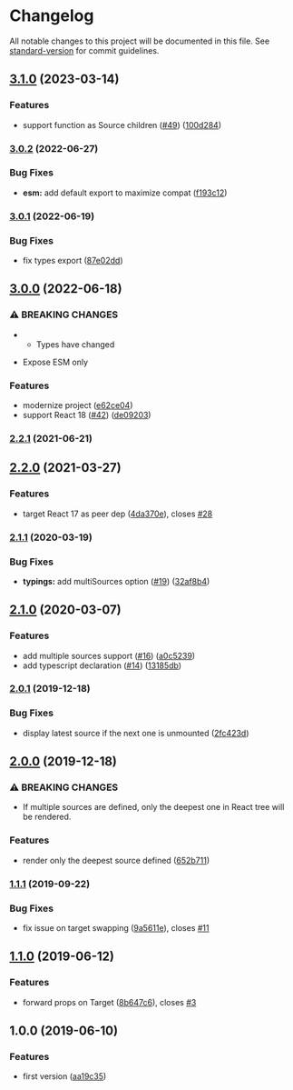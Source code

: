 # Changelog

All notable changes to this project will be documented in this file. See [standard-version](https://github.com/conventional-changelog/standard-version) for commit guidelines.

## [3.1.0](https://github.com/gregberge/react-teleporter/compare/v3.0.2...v3.1.0) (2023-03-14)


### Features

* support function as Source children ([#49](https://github.com/gregberge/react-teleporter/issues/49)) ([100d284](https://github.com/gregberge/react-teleporter/commit/100d2842607cb2f576a9ce06f99de3094a2034e0))

### [3.0.2](https://github.com/gregberge/react-teleporter/compare/v3.0.1...v3.0.2) (2022-06-27)


### Bug Fixes

* **esm:** add default export to maximize compat ([f193c12](https://github.com/gregberge/react-teleporter/commit/f193c129ba38c234df23023ceef8b916a9661d7f))

### [3.0.1](https://github.com/gregberge/react-teleporter/compare/v3.0.0...v3.0.1) (2022-06-19)


### Bug Fixes

* fix types export ([87e02dd](https://github.com/gregberge/react-teleporter/commit/87e02dd7bc74868663ca33b9d540ce5624951002))

## [3.0.0](https://github.com/gregberge/react-teleporter/compare/v2.2.1...v3.0.0) (2022-06-18)


### ⚠ BREAKING CHANGES

* - Types have changed
- Expose ESM only

### Features

* modernize project ([e62ce04](https://github.com/gregberge/react-teleporter/commit/e62ce0464b379ec8185de0f0e1fddd938589da86))
* support React 18 ([#42](https://github.com/gregberge/react-teleporter/issues/42)) ([de09203](https://github.com/gregberge/react-teleporter/commit/de09203439e282e2bbd362d113bf0425c1b3e2c7))

### [2.2.1](https://github.com/gregberge/react-teleporter/compare/v2.2.0...v2.2.1) (2021-06-21)

## [2.2.0](https://github.com/gregberge/react-teleporter/compare/v2.1.1...v2.2.0) (2021-03-27)


### Features

* target React 17 as peer dep ([4da370e](https://github.com/gregberge/react-teleporter/commit/4da370ee8b81fd261d3c6255fbc9c43115355ce4)), closes [#28](https://github.com/gregberge/react-teleporter/issues/28)

### [2.1.1](https://github.com/gregberge/react-teleporter/compare/v2.1.0...v2.1.1) (2020-03-19)


### Bug Fixes

* **typings:** add multiSources option ([#19](https://github.com/gregberge/react-teleporter/issues/19)) ([32af8b4](https://github.com/gregberge/react-teleporter/commit/32af8b422cdc366d1a5b5c03fc15c341efaece98))

## [2.1.0](https://github.com/gregberge/react-teleporter/compare/v2.0.1...v2.1.0) (2020-03-07)


### Features

* add multiple sources support ([#16](https://github.com/gregberge/react-teleporter/issues/16)) ([a0c5239](https://github.com/gregberge/react-teleporter/commit/a0c5239438aa9b8ef4274cb4d9701996e916eaa6))
* add typescript declaration ([#14](https://github.com/gregberge/react-teleporter/issues/14)) ([13185db](https://github.com/gregberge/react-teleporter/commit/13185dbdb370376bee57d149c550c1f9b1dc3791))

### [2.0.1](https://github.com/gregberge/react-teleporter/compare/v2.0.0...v2.0.1) (2019-12-18)


### Bug Fixes

* display latest source if the next one is unmounted ([2fc423d](https://github.com/gregberge/react-teleporter/commit/2fc423dc6264d4f065480c80c102106a4ca994ea))

## [2.0.0](https://github.com/gregberge/react-teleporter/compare/v1.1.1...v2.0.0) (2019-12-18)


### ⚠ BREAKING CHANGES

* If multiple sources are defined, only the deepest one in React tree will be rendered.

### Features

* render only the deepest source defined ([652b711](https://github.com/gregberge/react-teleporter/commit/652b711))

### [1.1.1](https://github.com/gregberge/react-teleporter/compare/v1.1.0...v1.1.1) (2019-09-22)


### Bug Fixes

* fix issue on target swapping ([9a5611e](https://github.com/gregberge/react-teleporter/commit/9a5611e)), closes [#11](https://github.com/gregberge/react-teleporter/issues/11)

## [1.1.0](https://github.com/gregberge/react-teleporter/compare/v1.0.0...v1.1.0) (2019-06-12)


### Features

* forward props on Target ([8b647c6](https://github.com/gregberge/react-teleporter/commit/8b647c6)), closes [#3](https://github.com/gregberge/react-teleporter/issues/3)



## 1.0.0 (2019-06-10)


### Features

* first version ([aa19c35](https://github.com/gregberge/react-teleporter/commit/aa19c35))
